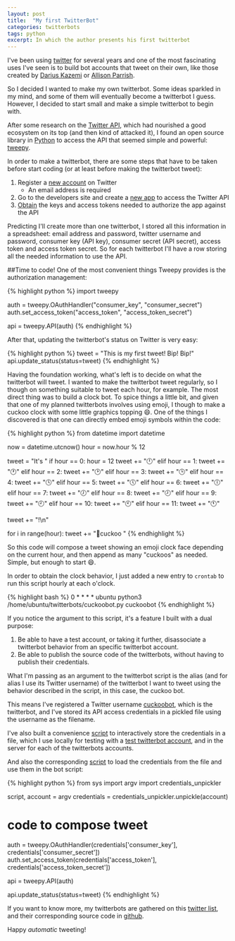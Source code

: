 ```yaml
---
layout: post
title:  "My first TwitterBot"
categories: twitterbots
tags: python
excerpt: In which the author presents his first twitterbot
---
```


I've been using [twitter](https://twitter.com/msonsona) for several years and one of the most fascinating uses I've seen is to build bot accounts that tweet on their own, like those created by [Darius Kazemi](https://twitter.com/tinysubversions) or [Allison Parrish](https://twitter.com/aparrish).

So I decided I wanted to make my own twitterbot. Some ideas sparkled in my mind, and some of them will eventually become a twitterbot I guess. However, I decided to start small and make a simple twitterbot to begin with.

After some research on the [Twitter API](https://dev.twitter.com/rest/public), which had nourished a good ecosystem on its top (and then kind of attacked it), I found an open source library in [Python](http://python.org) to access the API that seemed simple and powerful: [tweepy](http://www.tweepy.org).

In order to make a twitterbot, there are some steps that have to be taken before start coding (or at least before making the twitterbot tweet):

1.  Register a [new account](https://twitter.com/signup) on Twitter
    * An email address is required
2.  Go to the developers site and create a [new app](https://apps.twitter.com/app/new) to access the Twitter API
3.  [Obtain](https://apps.twitter.com/app/your_app_id_here/keys) the keys and access tokens needed to authorize the app against the API

Predicting I'll create more than one twitterbot, I stored all this information in a spreadsheet: email address and password, twitter username and password, consumer key (API key), consumer secret (API secret), access token and access token secret. So for each twitterbot I'll have a row storing all the needed information to use the API.

##Time to code!
One of the most convenient things Tweepy provides is the authorization management:

{% highlight python %}
import tweepy

auth = tweepy.OAuthHandler("consumer_key", "consumer_secret")
auth.set_access_token("access_token", "access_token_secret")

api = tweepy.API(auth)
{% endhighlight %}

After that, updating the twitterbot's status on Twitter is very easy:

{% highlight python %}
tweet = "This is my first tweet! Bip! Bip!"
api.update_status(status=tweet)
{% endhighlight %}

Having the foundation working, what's left is to decide on what the twitterbot will tweet. I wanted to make the twitterbot tweet regularly, so I though on something suitable to tweet each hour, for example. The most direct thing was to build a clock bot. To spice things a little bit, and given that one of my planned twitterbots involves using emoji, I though to make a cuckoo clock with some little graphics topping :smile:. One of the things I discovered is that one can directly embed emoji symbols within the code:

{% highlight python %}
from datetime import datetime

now = datetime.utcnow()
hour = now.hour % 12

tweet = "It's "
if hour == 0:
    hour = 12
    tweet += "🕛"
elif hour == 1:
    tweet += "🕐"
elif hour == 2:
    tweet += "🕑"
elif hour == 3:
    tweet += "🕒"
elif hour == 4:
    tweet += "🕓"
elif hour == 5:
    tweet += "🕔"
elif hour == 6:
    tweet += "🕕"
elif hour == 7:
    tweet += "🕖"
elif hour == 8:
    tweet += "🕗"
elif hour == 9:
    tweet += "🕘"
elif hour == 10:
    tweet += "🕙"
elif hour == 11:
    tweet += "🕚"

tweet += "!\n"

for i in range(hour):
    tweet += "🐤cuckoo "
{% endhighlight %}

So this code will compose a tweet showing an emoji clock face depending on the current hour, and then append as many "cuckoos" as needed. Simple, but enough to start :smile:.

In order to obtain the clock behavior, I just added a new entry to `crontab` to run this script hourly at each o'clock.

{% highlight bash %}
0 * * * * ubuntu python3 /home/ubuntu/twitterbots/cuckoobot.py cuckoobot
{% endhighlight %}

If you notice the argument to this script, it's a feature I built with a dual purpose:

1.  Be able to have a test account, or taking it further, disassociate a twitterbot behavior from an specific twitterbot account.
2.  Be able to publish the source code of the twitterbots, without having to publish their credentials.

What I'm passing as an argument to the twitterbot script is the alias (and for alias I use its Twitter username) of the twitterbot I want to tweet using the behavior described in the script, in this case, the cuckoo bot.

This means I've registered a Twitter username [cuckoobot](https://twitter.com/cuckoobot), which is the twitterbot, and I've stored its API access credentials in a pickled file using the username as the filename. 

I've also built a convenience [script](https://github.com/msonsona/twitterbots/blob/master/credentials_pickler.py) to interactively store the credentials in a file, which I use locally for testing with a [test twitterbot account](https://twitter.com/unaltrebot), and in the server for each of the twitterbots accounts. 

And also the corresponding [script](https://github.com/msonsona/twitterbots/blob/master/credentials_unpickler.py) to load the credentials from the file and use them in the bot script:

{% highlight python %}
from sys import argv
import credentials_unpickler

script, account = argv
credentials = credentials_unpickler.unpickle(account)

# code to compose tweet

auth = tweepy.OAuthHandler(credentials['consumer_key'], credentials['consumer_secret'])
auth.set_access_token(credentials['access_token'], credentials['access_token_secret'])

api = tweepy.API(auth)

api.update_status(status=tweet)
{% endhighlight %}

If you want to know more, my twitterbots are gathered on this [twitter list](https://twitter.com/msonsona/lists/my-twitter-bots), and their corresponding source code in [github](https://github.com/msonsona/twitterbots).

Happy *automatic* tweeting!